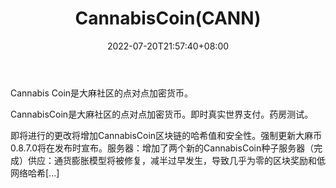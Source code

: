 ﻿---
weight: 
title: "CannabisCoin(CANN)"
description: "Cannabis Coin是大麻社区的点对点加密货币"
date: 2022-07-20T21:57:40+08:00
lastmod: 2022-07-20T16:45:40+08:00
draft: false
authors: ["MineW"]
featuredImage: "cannabiscoincann.webp"
link: "https://cannabiscoin.net/"
tags: ["数字代币","CannabisCoin(CANN)"]
categories: ["navigation"]
navigation: ["数字代币"]
lightgallery: true
toc: true
pinned: false
recommend: false
recommend1: false
---
Cannabis Coin是大麻社区的点对点加密货币。

CannabisCoin是大麻社区的点对点加密货币。即时真实世界支付。药房测试。

即将进行的更改将增加CannabisCoin区块链的哈希值和安全性。强制更新大麻币0.8.7.0将在发布时宣布。服务器：增加了两个新的CannabisCoin种子服务器（完成）供应：通货膨胀模型将被修复，减半过早发生，导致几乎为零的区块奖励和低网络哈希[...]